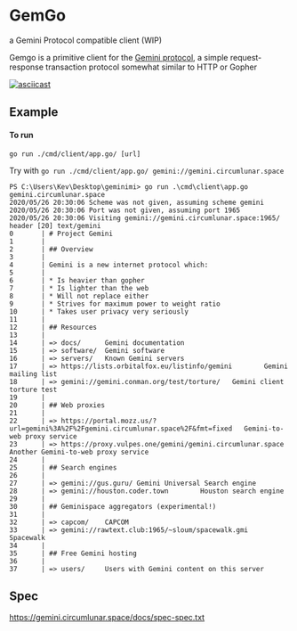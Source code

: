 # GemGo
a Gemini Protocol compatible client (WIP)

Gemgo is a primitive client for the [Gemini protocol](https://gemini.circumlunar.space/), 
a simple request-response transaction protocol somewhat similar to HTTP or Gopher

[![asciicast](https://asciinema.org/a/334265.svg)](https://asciinema.org/a/334265)
## Example
#### To run
```
go run ./cmd/client/app.go/ [url]
```
Try with `go run ./cmd/client/app.go/ gemini://gemini.circumlunar.space`
```
PS C:\Users\Kev\Desktop\geminimi> go run .\cmd\client\app.go gemini.circumlunar.space
2020/05/26 20:30:06 Scheme was not given, assuming scheme gemini
2020/05/26 20:30:06 Port was not given, assuming port 1965
2020/05/26 20:30:06 Visiting gemini://gemini.circumlunar.space:1965/
header [20] text/gemini
0       | # Project Gemini
1       |
2       | ## Overview
3       |
4       | Gemini is a new internet protocol which:
5       |
6       | * Is heavier than gopher
7       | * Is lighter than the web
8       | * Will not replace either
9       | * Strives for maximum power to weight ratio
10      | * Takes user privacy very seriously
11      |
12      | ## Resources
13      |
14      | => docs/      Gemini documentation
15      | => software/  Gemini software
16      | => servers/   Known Gemini servers
17      | => https://lists.orbitalfox.eu/listinfo/gemini        Gemini mailing list
18      | => gemini://gemini.conman.org/test/torture/   Gemini client torture test
19      |
20      | ## Web proxies
21      |
22      | => https://portal.mozz.us/?url=gemini%3A%2F%2Fgemini.circumlunar.space%2F&fmt=fixed   Gemini-to-web proxy service
23      | => https://proxy.vulpes.one/gemini/gemini.circumlunar.space   Another Gemini-to-web proxy service
24      |
25      | ## Search engines
26      |
27      | => gemini://gus.guru/ Gemini Universal Search engine
28      | => gemini://houston.coder.town        Houston search engine
29      |
30      | ## Geminispace aggregators (experimental!)
31      |
32      | => capcom/    CAPCOM
33      | => gemini://rawtext.club:1965/~sloum/spacewalk.gmi    Spacewalk
34      |
35      | ## Free Gemini hosting
36      |
37      | => users/     Users with Gemini content on this server
```

## Spec

https://gemini.circumlunar.space/docs/spec-spec.txt
